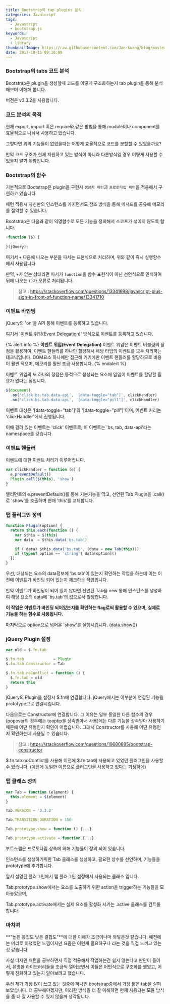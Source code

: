 ```yaml
---
title: Bootstrap의 tap plugins 분석
categories: Javascript
tags:
  - Javascript
  - bootstrap.js
keywords:
  - Javascript
  - library
thumbnailImage: https://raw.githubusercontent.com/Jae-kwang/blog/master/source/img/bootstrap.png
date: 2017-10-11 09:10:00
---
```


### Bootstrap의 tabs 코드 분석 

Bootstrap은 plugin을 생성할때 코드를 어떻게 구조화하는지 tab plugin을 통해 분석해보며 이해해 봅니다.

버전은 v3.3.2을 사용합니다.

<!-- more -->

### 코드 분석의 목적

현재 export, import 혹은 require와 같은 방법을 통해 module이나 component를 효율적으로 나눠서 사용하고 있습니다.

그렇다면 위의 기능들이 없었을때는 어떻게 효율적으로 코드를 분할할 수 있었을까요?

만약 코드 구조가 현재 지원하고 있는 방식이 아니라 다른방식일 경우 어떻게 사용할 수 있을지 알기 위함입니다.

### Bootstrap의 함수 

기본적으로 Bootstrap은 plugin을 구현시 `생성자 패턴`과 `프로토타입 패턴`을 적용해서 구현하고 있습니다.
 
패턴 적용시 자신만의 인스턴스를 가지면서도 참조 방식을 통해 메서드를 공유해 메모리를 절약할 수 있습니다.

Bootstrap은 다음과 같이 익명함수로 모든 기능을 정의해서 스코프가 섞이지 않도록 합니다.

```javascript
+function ($) {
  ...
}(jQuery);

```
여기서 `+` 다음에 나오는 부분을 파서는 표현식으로 처리하며, 위와 같이 즉시 실행함수에서 사용됩니다.

만약, `+`가 없는 상태라면 파서가 `function`을 함수 표현식이 아닌 선언식으로 인식하여 뒤에 나오는 `()`가 오류로 처리됩니다.
 
> 참고 : https://stackoverflow.com/questions/13341698/javascript-plus-sign-in-front-of-function-name/13341710

### 이벤트 바인딩 

jQuery의 'on'을 API 통해 이벤트를 등록하고 있습니다.

여기서 '이벤트 위임(Event Delegation)' 방식으로 이벤트를 등록하고 있습니다. 

{% alert info %}
**이벤트 위임(Event Delegation)**
이벤트 위임은 이벤트 버블링의 장점을 활용하여, 이벤트 헨들러를 하나만 할당해서 해당 타입의 이벤트를 모두 처리하는 테크닉입니다. DOM요소 하나에만 접근해 거기에만 이벤트 핸들러를 할당하므로 비용이 훨씬 적으며, 메모리를 훨씬 조금 사용합니다.
{% endalert %}

이벤트 위임의 또 하나의 장점은 동적으로 생성되는 요소에 일일이 이벤트를 할당할 필요가 없다는 점입니다.

```javascript
$(document)
  .on('click.bs.tab.data-api', '[data-toggle="tab"]', clickHandler)
  .on('click.bs.tab.data-api', '[data-toggle="pill"]', clickHandler)
```

이벤트 대상은 '[data-toggle="tab"]'와 '[data-toggle="pill"]'이며, 이벤트 처리는 'clickHandler'에서 진행됩니다.

이때 걸려 있는 이벤트는 'click' 이벤트로, 이 이벤트는 'bs, tab, data-api'라는 namespace를 갖습니다.

### 이벤트 핸들러

이벤트에 대한 이벤트 처리가 이루어집니다. 

```javascript
var clickHandler = function (e) {
  e.preventDefault()
  Plugin.call($(this), 'show')
}
```

엘리먼트의 e.preventDefault()를 통해 기본기능을 막고, 선언된 Tab Plugin을 .call()로 'show'를 호출하며 현재 'this'를 교체합니다.

### 탭 플러그인 정의 

```javascript
function Plugin(option) {
  return this.each(function () {
    var $this = $(this)
    var data  = $this.data('bs.tab')

    if (!data) $this.data('bs.tab', (data = new Tab(this)))
    if (typeof option == 'string') data[option]()
  })
}
```

우선, 대상되는 요소의 data정보에 'bs.tab'이 있는지 확인하는 작업을 하는데 이는 이전에 이벤트가 바인딩 되어 있는지 체크하는 작업입니다.

만약 이벤트가 바인딩이 되어 있지 않다면 선언된 Tab을 new 통해 인스턴스를 생성하여 해당 요소의 data에 'bs.tab'의 값으로서 할당합니다.

**이 작업은 이벤트가 바인딩 되어있는지를 확인하는 flag로써 활용할 수 있으며, 실제로 기능을 하는 함수로 사용됩니다.**

마지막으로 option으로 넘어온 'show'를 실행시킵니다. (data.show())

### jQuery Plugin 설정

``` javascript
var old = $.fn.tab

$.fn.tab             = Plugin
$.fn.tab.Constructor = Tab

$.fn.tab.noConflict = function () {
  $.fn.tab = old
  return this
}
```

jQuery의 Plugin을 설정시 $.fn에 연결합니다. jQuery에서는 이부분에 연결된 기능을 prototype으로 연결시킵니다.

다음으로는 Constructor에 연결합니다. 그 이유는 일부 동일한 다른 함수의 경우 (popover의 경우에는 tooptip을 상속받아서 사용)에는 다른 기능을 상속받아 사용하기 때문에 어떤 유형인지 확인이 어렵습니다. 그래서 Constructor를 사용해 어떤 유형인지 확인하는데 사용될 수 있습니다.

> 참고 : https://stackoverflow.com/questions/19680895/bootstrap-constructor

$.fn.tab.noConflict를 사용해 이전에 $.fn.tab에 사용되고 있었던 플러그인을 사용할 수 있습니다. (예전에 동일한 이름으로 플러그인을 사용하고 있다는 가정하에)

### 탭 클래스 정의 

```javascript
var Tab = function (element) {
  this.element = $(element)
}

Tab.VERSION = '3.3.2'

Tab.TRANSITION_DURATION = 150

Tab.prototype.show = function () {...}

Tab.prototype.activate = function {...}

```
부트스랩은 프로토타입 상속에 의해 기능들이 정의 되어 있습니다.

인스턴스를 생성하기위한 Tab 클래스를 생성하고, 필요한 상수를 선언하며, 기능들을 prototype에 추가합니다.
 
앞서 설명된 플러그인에서 탭 플러그인 설정에서 사용되는 클래스 입니다.

Tab.prototype.show에서는 요소를 노출하기 위한 action을 trigger하는 기능들을 모아놓았으며,

Tab.prototype.activate에서는 실제 요소를 활성화 시키는 .active 클래스를 컨트롤 합니다.

### 마치며 

**"높은 응집도 낮은 결합도"**에 대한 이해가 조금이나마 와닿은것 같습니다.
예전에는 머리로 이했었던 느낌이지만 요즘은 이런게 필요하구나 라는 것을 직접 느끼고 있는것 같습니다.

사실 디자인 패턴을 공부하면서 직접 적용해서 작업하는건 쉽지 않는다고 판단이 들어서,
유명한 라이브러리들을 조금씩 열어보면서 이들은 어떤식으로 구조화를 했었고, 어떻게 진화하고 있는지 알아보려고 했습니다.

우선 제가 가장 많이 쓰고 있는 것중에 하나인 bootstrap중에서 가장 짧은 tab을 살펴 보았습니다.
더 공부해야겠지만, 이러한 방식을 더 잘 이해하면 현재 사용되는 모듈 방식을 좀 더 잘 사용할 수 있지 않을까 생각됩니다.
